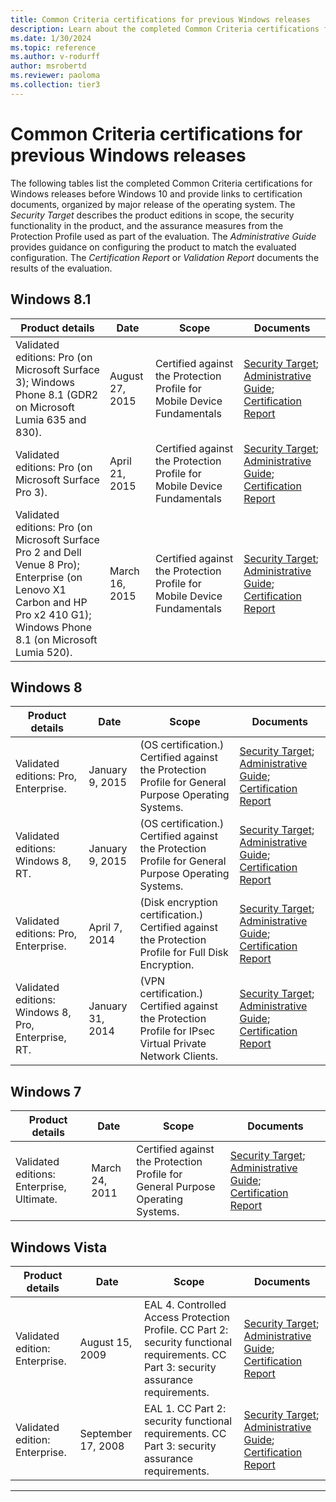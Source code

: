 ```yaml
---
title: Common Criteria certifications for previous Windows releases
description: Learn about the completed Common Criteria certifications for previous Windows releases.
ms.date: 1/30/2024
ms.topic: reference
ms.author: v-rodurff
author: msrobertd
ms.reviewer: paoloma
ms.collection: tier3
---
```


# Common Criteria certifications for previous Windows releases

The following tables list the completed Common Criteria certifications for Windows releases before Windows 10 and provide links to certification documents, organized by major release of the operating system. The *Security Target* describes the product editions in scope, the security functionality in the product, and the assurance measures from the Protection Profile used as part of the evaluation. The *Administrative Guide* provides guidance on configuring the product to match the evaluated configuration. The *Certification Report* or *Validation Report* documents the results of the evaluation.

## Windows 8.1

|Product details  |Date  |Scope  |Documents  |
|---------|---------|---------|---------|
|Validated editions: Pro (on Microsoft Surface 3); Windows Phone 8.1 (GDR2 on Microsoft Lumia 635 and 830). |August 27, 2015 |Certified against the Protection Profile for Mobile Device Fundamentals |[Security Target][security-target-august-2015]; [Administrative Guide][admin-guide-august-2015]; [Certification Report][certification-report-august-2015] |
|Validated editions: Pro (on Microsoft Surface Pro 3). |April 21, 2015|Certified against the Protection Profile for Mobile Device Fundamentals |[Security Target][security-target-april-2015]; [Administrative Guide][admin-guide-april-2015]; [Certification Report][certification-report-april-2015] |
|Validated editions: Pro (on Microsoft Surface Pro 2 and Dell Venue 8 Pro); Enterprise (on Lenovo X1 Carbon and HP Pro x2 410 G1); Windows Phone 8.1 (on Microsoft Lumia 520). |March 16, 2015 |Certified against the Protection Profile for Mobile Device Fundamentals |[Security Target][security-target-march-2015]; [Administrative Guide][admin-guide-march-2015]; [Certification Report][certification-report-march-2015] |

## Windows 8

|Product details  |Date  |Scope  |Documents  |
|---------|---------|---------|---------|
|Validated editions: Pro, Enterprise. |January 9, 2015 |(OS certification.) Certified against the Protection Profile for General Purpose Operating Systems. |[Security Target][security-target-january-2015-pro]; [Administrative Guide][admin-guide-january-2015-pro]; [Certification Report][certification-report-january-2015-pro] |
|Validated editions: Windows 8, RT. |January 9, 2015 |(OS certification.) Certified against the Protection Profile for General Purpose Operating Systems. |[Security Target][security-target-january-2015-rt]; [Administrative Guide][admin-guide-january-2015-rt]; [Certification Report][certification-report-january-2015-rt] |
|Validated editions: Pro, Enterprise. |April 7, 2014 |(Disk encryption certification.) Certified against the Protection Profile for Full Disk Encryption. |[Security Target][security-target-april-2014]; [Administrative Guide][admin-guide-april-2014]; [Certification Report][certification-report-april-2014] |
|Validated editions: Windows 8, Pro, Enterprise, RT. |January 31, 2014 |(VPN certification.) Certified against the Protection Profile for IPsec Virtual Private Network Clients. |[Security Target][security-target-january-2014]; [Administrative Guide][admin-guide-january-2014]; [Certification Report][certification-report-january-2014] |

## Windows 7

|Product details  |Date  |Scope  |Documents  |
|---------|---------|---------|---------|
|Validated editions: Enterprise, Ultimate. |March 24, 2011 |Certified against the Protection Profile for General Purpose Operating Systems. |[Security Target][security-target-march-2011]; [Administrative Guide][admin-guide-march-2011]; [Certification Report][certification-report-march-2011] |

## Windows Vista

|Product details  |Date  |Scope  |Documents  |
|---------|---------|---------|---------|
|Validated edition: Enterprise. |August 15, 2009 |EAL 4. Controlled Access Protection Profile. CC Part 2: security functional requirements. CC Part 3: security assurance requirements. |[Security Target][security-target-august-2009]; [Administrative Guide][admin-guide-august-2009]; [Certification Report][certification-report-august-2009] |
|Validated edition: Enterprise. |September 17, 2008 |EAL 1. CC Part 2: security functional requirements. CC Part 3: security assurance requirements. |[Security Target][security-target-september-2008]; [Administrative Guide][admin-guide-september-2008]; [Certification Report][certification-report-september-2008] |

---

<!-- Links -->

<!-- Security Targets -->

[security-target-august-2015]: https://www.commoncriteriaportal.org/files/epfiles/st_vid10635-st.pdf
[security-target-april-2015]: https://www.commoncriteriaportal.org/files/epfiles/st_vid10632-st.pdf
[security-target-march-2015]: https://www.commoncriteriaportal.org/files/epfiles/st_vid10592-st.pdf
[security-target-january-2015-pro]: https://www.commoncriteriaportal.org/files/epfiles/st_vid10520-st.pdf
[security-target-january-2015-rt]: https://www.commoncriteriaportal.org/files/epfiles/st_vid10620-st.pdf
[security-target-april-2014]: https://www.commoncriteriaportal.org/files/epfiles/st_vid10540-st.pdf
[security-target-january-2014]: https://www.commoncriteriaportal.org/files/epfiles/st_vid10529-st.pdf
[security-target-march-2011]: https://www.commoncriteriaportal.org/files/epfiles/st_vid10390-st.pdf
[security-target-august-2009]: https://www.commoncriteriaportal.org/files/epfiles/st_vid10291-st.pdf
[security-target-september-2008]: https://www.commoncriteriaportal.org/files/epfiles/efs-t005_msvista_msserver2008_eal1_st_v1.0.pdf

<!-- Administrative Guides -->

[admin-guide-august-2015]: https://download.microsoft.com/download/b/e/3/be365594-daa5-4af3-a6b5-9533d61eae32/surface%20pro%203%20mobile%20operational%20guidance.docx
[admin-guide-april-2015]: https://download.microsoft.com/download/b/e/3/be365594-daa5-4af3-a6b5-9533d61eae32/surface%20pro%203%20mobile%20operational%20guidance.docx
[admin-guide-march-2015]: https://download.microsoft.com/download/b/0/e/b0e30225-5017-4241-ac0a-6c40bc8e6714/mobile%20operational%20guidance.docx
[admin-guide-january-2015-pro]: https://download.microsoft.com/download/6/0/b/60b27ded-705a-4751-8e9f-642e635c3cf3/microsoft%20windows%208%20windows%20server%202012%20common%20criteria%20supplemental%20admin%20guidance.docx
[admin-guide-january-2015-rt]: https://download.microsoft.com/download/8/6/e/86e8c001-8556-4949-90cf-f5beac918026/microsoft%20windows%208%20microsoft%20windows%20rt%20common%20criteria%20supplemental%20admin.docx
[admin-guide-april-2014]: https://download.microsoft.com/download/0/8/4/08468080-540b-4326-91bf-f2a33b7e1764/administrative%20guidance%20for%20software%20full%20disk%20encryption%20clients.pdf
[admin-guide-january-2014]: https://download.microsoft.com/download/a/9/f/a9fd7e2d-023b-4925-a62f-58a7f1a6bd47/microsoft%20windows%208%20windows%20server%202012%20supplemental%20admin%20guidance%20ipsec%20vpn%20client.docx
[admin-guide-march-2011]: https://www.microsoft.com/downloads/en/details.aspx?familyid=ee05b6d0-9939-4765-9217-63083bb94a00
[admin-guide-august-2009]: https://www.microsoft.com/downloads/en/details.aspx?familyid=06166288-24c4-4c42-9daa-2b2473ddf567
[admin-guide-september-2008]: https://www.microsoft.com/downloads/en/details.aspx?familyid=06166288-24c4-4c42-9daa-2b2473ddf567

<!-- Certification and Validation Reports -->

[certification-report-august-2015]: https://www.commoncriteriaportal.org/files/epfiles/st_vid10635-vr.pdf
[certification-report-april-2015]: https://www.commoncriteriaportal.org/files/epfiles/st_vid10632-vr.pdf
[certification-report-march-2015]: https://www.commoncriteriaportal.org/files/epfiles/st_vid10592-vr.pdf
[certification-report-january-2015-pro]: https://www.commoncriteriaportal.org/files/epfiles/st_vid10520-vr.pdf
[certification-report-january-2015-rt]: https://www.commoncriteriaportal.org/files/epfiles/st_vid10620-vr.pdf
[certification-report-april-2014]: https://www.commoncriteriaportal.org/files/epfiles/st_vid10540-vr.pdf
[certification-report-january-2014]: https://www.commoncriteriaportal.org/files/epfiles/st_vid10529-vr.pdf
[certification-report-march-2011]: https://www.commoncriteriaportal.org/files/epfiles/st_vid10390-vr.pdf
[certification-report-august-2009]: https://www.commoncriteriaportal.org/files/epfiles/st_vid10291-vr.pdf
[certification-report-september-2008]: https://www.commoncriteriaportal.org/files/epfiles/efs-t005_msvista_msserver2008_eal1_cr_v1.0.pdf

